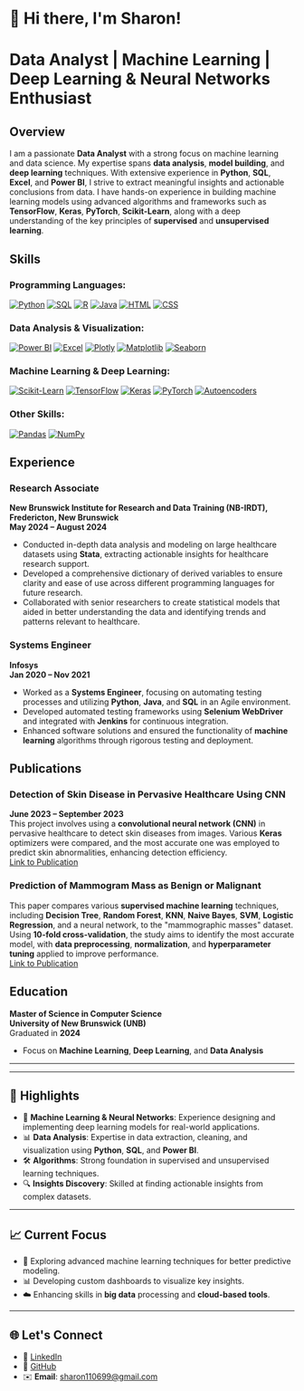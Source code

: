 
# 👋 Hi there, I'm Sharon!

# Data Analyst | Machine Learning | Deep Learning & Neural Networks Enthusiast

## Overview
I am a passionate **Data Analyst** with a strong focus on machine learning and data science. My expertise spans **data analysis**, **model building**, and **deep learning** techniques. With extensive experience in **Python**, **SQL**, **Excel**, and **Power BI**, I strive to extract meaningful insights and actionable conclusions from data. I have hands-on experience in building machine learning models using advanced algorithms and frameworks such as **TensorFlow**, **Keras**, **PyTorch**, **Scikit-Learn**, along with a deep understanding of the key principles of **supervised** and **unsupervised learning**.

## Skills

### **Programming Languages:**
[![Python](https://img.shields.io/badge/Python-3776AB?style=flat&logo=python&logoColor=white)](https://www.python.org/)
[![SQL](https://img.shields.io/badge/SQL-003B57?style=flat&logo=sql&logoColor=white)](https://www.sql.org/)
[![R](https://img.shields.io/badge/R-276DC3?style=flat&logo=r&logoColor=white)](https://www.r-project.org/)
[![Java](https://img.shields.io/badge/Java-007396?style=flat&logo=java&logoColor=white)](https://www.java.com/)
[![HTML](https://img.shields.io/badge/HTML-E34F26?style=flat&logo=html5&logoColor=white)](https://developer.mozilla.org/en-US/docs/Web/HTML)
[![CSS](https://img.shields.io/badge/CSS-1572B6?style=flat&logo=css3&logoColor=white)](https://developer.mozilla.org/en-US/docs/Web/CSS)

### **Data Analysis & Visualization:**
[![Power BI](https://img.shields.io/badge/Power_BI-5A2B91?style=flat&logo=powerbi&logoColor=white)](https://powerbi.microsoft.com/)
[![Excel](https://img.shields.io/badge/Excel-217346?style=flat&logo=microsoft-excel&logoColor=white)](https://www.microsoft.com/en-us/microsoft-365/excel)
[![Plotly](https://img.shields.io/badge/Plotly-3E8FF7?style=flat&logo=plotly&logoColor=white)](https://plotly.com/)
[![Matplotlib](https://img.shields.io/badge/Matplotlib-000000?style=flat&logo=matplotlib&logoColor=white)](https://matplotlib.org/)
[![Seaborn](https://img.shields.io/badge/Seaborn-9E4F96?style=flat&logo=seaborn&logoColor=white)](https://seaborn.pydata.org/)

### **Machine Learning & Deep Learning:**
[![Scikit-Learn](https://img.shields.io/badge/Scikit--Learn-F7931E?style=flat&logo=scikit-learn&logoColor=white)](https://scikit-learn.org/)
[![TensorFlow](https://img.shields.io/badge/TensorFlow-FF6F00?style=flat&logo=tensorflow&logoColor=white)](https://www.tensorflow.org/)
[![Keras](https://img.shields.io/badge/Keras-D00000?style=flat&logo=keras&logoColor=white)](https://keras.io/)
[![PyTorch](https://img.shields.io/badge/PyTorch-EE4C2C?style=flat&logo=pytorch&logoColor=white)](https://pytorch.org/)
[![Autoencoders](https://img.shields.io/badge/Autoencoders-00B2A9?style=flat&logo=python&logoColor=white)](https://en.wikipedia.org/wiki/Autoencoder)

### **Other Skills:**
[![Pandas](https://img.shields.io/badge/Pandas-150458?style=flat&logo=pandas&logoColor=white)](https://pandas.pydata.org/)
[![NumPy](https://img.shields.io/badge/NumPy-013243?style=flat&logo=numpy&logoColor=white)](https://numpy.org/)


## Experience

### **Research Associate**  
**New Brunswick Institute for Research and Data Training (NB-IRDT), Fredericton, New Brunswick**  
**May 2024 – August 2024**  
- Conducted in-depth data analysis and modeling on large healthcare datasets using **Stata**, extracting actionable insights for healthcare research support.  
- Developed a comprehensive dictionary of derived variables to ensure clarity and ease of use across different programming languages for future research.  
- Collaborated with senior researchers to create statistical models that aided in better understanding the data and identifying trends and patterns relevant to healthcare.

### **Systems Engineer**  
**Infosys**  
**Jan 2020 – Nov 2021**  
- Worked as a **Systems Engineer**, focusing on automating testing processes and utilizing **Python**, **Java**, and **SQL** in an Agile environment.  
- Developed automated testing frameworks using **Selenium WebDriver** and integrated with **Jenkins** for continuous integration.  
- Enhanced software solutions and ensured the functionality of **machine learning** algorithms through rigorous testing and deployment.

## Publications

### **Detection of Skin Disease in Pervasive Healthcare Using CNN**  
**June 2023 – September 2023**  
This project involves using a **convolutional neural network (CNN)** in pervasive healthcare to detect skin diseases from images. Various **Keras** optimizers were compared, and the most accurate one was employed to predict skin abnormalities, enhancing detection efficiency.  
[Link to Publication](https://eudl.eu/doi/10.4108/eai.16-5-2020.2304021)

### **Prediction of Mammogram Mass as Benign or Malignant**  
This paper compares various **supervised machine learning** techniques, including **Decision Tree**, **Random Forest**, **KNN**, **Naive Bayes**, **SVM**, **Logistic Regression**, and a neural network, to the "mammographic masses" dataset. Using **10-fold cross-validation**, the study aims to identify the most accurate model, with **data preprocessing**, **normalization**, and **hyperparameter tuning** applied to improve performance.  
[Link to Publication](https://www.ijariit.com/manuscript/prediction-of-a-mammogram-mass-as-benign-or-malignant/)

## Education
**Master of Science in Computer Science**  
**University of New Brunswick (UNB)**  
Graduated in **2024**  
- Focus on **Machine Learning**, **Deep Learning**, and **Data Analysis**

---
---


## 🌟 Highlights
- 🧠 **Machine Learning & Neural Networks**: Experience designing and implementing deep learning models for real-world applications.  
- 📊 **Data Analysis**: Expertise in data extraction, cleaning, and visualization using **Python**, **SQL**, and **Power BI**.  
- 🛠️ **Algorithms**: Strong foundation in supervised and unsupervised learning techniques.  
- 🔍 **Insights Discovery**: Skilled at finding actionable insights from complex datasets.  

---

## 📈 Current Focus  
- 🔬 Exploring advanced machine learning techniques for better predictive modeling.  
- 📊 Developing custom dashboards to visualize key insights.  
- ☁️ Enhancing skills in **big data** processing and **cloud-based tools**.  

---

## 🌐 Let's Connect
- 💼 [LinkedIn](https://www.linkedin.com/in/sarojini-sharon-rk/)  
- 📂 [GitHub](https://github.com/sarojinisharon)  
- ✉️ **Email**: sharon110699@gmail.com  

